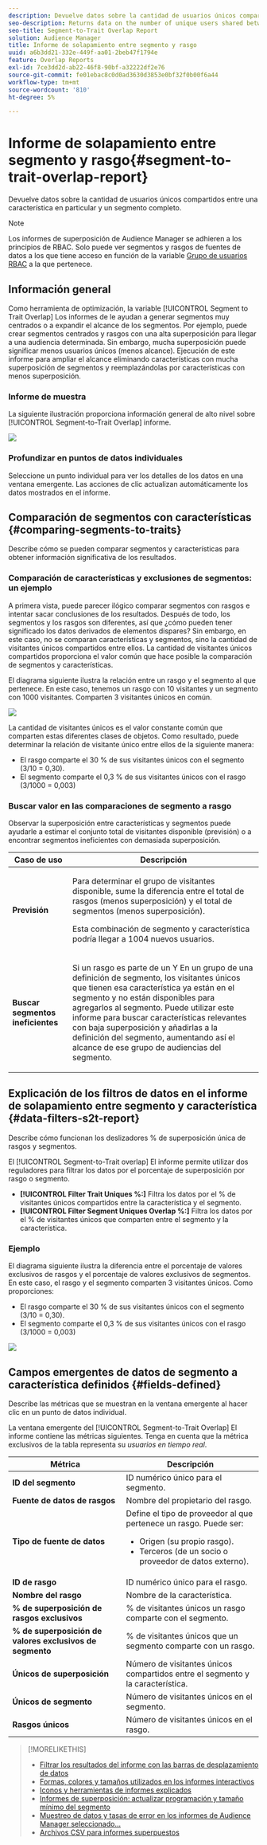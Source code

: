 ```yaml
---
description: Devuelve datos sobre la cantidad de usuarios únicos compartidos entre una característica en particular y un segmento completo.
seo-description: Returns data on the number of unique users shared between a particular trait and an entire segment.
seo-title: Segment-to-Trait Overlap Report
solution: Audience Manager
title: Informe de solapamiento entre segmento y rasgo
uuid: a6b3dd21-332e-449f-aa01-2beb47f1794e
feature: Overlap Reports
exl-id: 7ce3dd2d-ab22-46f8-90bf-a32222df2e76
source-git-commit: fe01ebac8c0d0ad3630d3853e0bf32f0b00f6a44
workflow-type: tm+mt
source-wordcount: '810'
ht-degree: 5%

---
```


# Informe de solapamiento entre segmento y rasgo{#segment-to-trait-overlap-report}

Devuelve datos sobre la cantidad de usuarios únicos compartidos entre una característica en particular y un segmento completo.

>[!NOTE]
>
>Los informes de superposición de Audience Manager se adhieren a los principios de RBAC. Solo puede ver segmentos y rasgos de fuentes de datos a los que tiene acceso en función de la variable [Grupo de usuarios RBAC](/help/using/features/administration/administration-overview.md) a la que pertenece.

<!-- 

c_segment_trait_overlap.xml

 -->

## Información general

Como herramienta de optimización, la variable [!UICONTROL Segment to Trait Overlap] Los informes de le ayudan a generar segmentos muy centrados o a expandir el alcance de los segmentos. Por ejemplo, puede crear segmentos centrados y rasgos con una alta superposición para llegar a una audiencia determinada. Sin embargo, mucha superposición puede significar menos usuarios únicos (menos alcance). Ejecución de este informe para ampliar el alcance eliminando características con mucha superposición de segmentos y reemplazándolas por características con menos superposición.

### Informe de muestra

La siguiente ilustración proporciona información general de alto nivel sobre [!UICONTROL Segment-to-Trait Overlap] informe.

![](assets/segment-to-trait-overlap.png)

### Profundizar en puntos de datos individuales

Seleccione un punto individual para ver los detalles de los datos en una ventana emergente. Las acciones de clic actualizan automáticamente los datos mostrados en el informe.

## Comparación de segmentos con características {#comparing-segments-to-traits}

Describe cómo se pueden comparar segmentos y características para obtener información significativa de los resultados.

<!-- 

c_compare_s2t.xml

 -->

### Comparación de características y exclusiones de segmentos: un ejemplo

A primera vista, puede parecer ilógico comparar segmentos con rasgos e intentar sacar conclusiones de los resultados. Después de todo, los segmentos y los rasgos son diferentes, así que ¿cómo pueden tener significado los datos derivados de elementos dispares? Sin embargo, en este caso, no se comparan características y segmentos, sino la cantidad de visitantes únicos compartidos entre ellos. La cantidad de visitantes únicos compartidos proporciona el valor común que hace posible la comparación de segmentos y características.

El diagrama siguiente ilustra la relación entre un rasgo y el segmento al que pertenece. En este caso, tenemos un rasgo con 10 visitantes y un segmento con 1000 visitantes. Comparten 3 visitantes únicos en común.

![](assets/s2t.png)

La cantidad de visitantes únicos es el valor constante común que comparten estas diferentes clases de objetos. Como resultado, puede determinar la relación de visitante único entre ellos de la siguiente manera:

* El rasgo comparte el 30 % de sus visitantes únicos con el segmento (3/10 = 0,30).
* El segmento comparte el 0,3 % de sus visitantes únicos con el rasgo (3/1000 = 0,003)

### Buscar valor en las comparaciones de segmento a rasgo

Observar la superposición entre características y segmentos puede ayudarle a estimar el conjunto total de visitantes disponible (previsión) o a encontrar segmentos ineficientes con demasiada superposición.

<table id="table_5B211EF95216426299EB20253A5A9C1B"> 
 <thead> 
  <tr> 
   <th colname="col1" class="entry"> Caso de uso </th> 
   <th colname="col2" class="entry"> Descripción </th> 
  </tr>
 </thead>
 <tbody> 
  <tr> 
   <td colname="col1"><b>Previsión</b> </td> 
   <td colname="col2"> <p>Para determinar el grupo de visitantes disponible, sume la diferencia entre el total de rasgos (menos superposición) y el total de segmentos (menos superposición). </p> <p>Esta combinación de segmento y característica podría llegar a 1004 nuevos usuarios. </p> </td> 
  </tr> 
  <tr> 
   <td colname="col1"><b>Buscar segmentos ineficientes</b> </td> 
   <td colname="col2"> <p>Si un rasgo es parte de un <span class="wintitle"> Y</span> En un grupo de una definición de segmento, los visitantes únicos que tienen esa característica ya están en el segmento y no están disponibles para agregarlos al segmento. Puede utilizar este informe para buscar características relevantes con baja superposición y añadirlas a la definición del segmento, aumentando así el alcance de ese grupo de audiencias del segmento. </p> </td> 
  </tr> 
 </tbody> 
</table>

## Explicación de los filtros de datos en el informe de solapamiento entre segmento y característica {#data-filters-s2t-report}

Describe cómo funcionan los deslizadores % de superposición única de rasgos y segmentos.

<!-- 

r_s2t_sliders.xml

 -->

El [!UICONTROL Segment-to-Trait overlap] El informe permite utilizar dos reguladores para filtrar los datos por el porcentaje de superposición por rasgo o segmento.

* **[!UICONTROL Filter Trait Uniques %:]** Filtra los datos por el % de visitantes únicos compartidos entre la característica y el segmento.
* **[!UICONTROL Filter Segment Uniques Overlap %:]** Filtra los datos por el % de visitantes únicos que comparten entre el segmento y la característica.

### Ejemplo

El diagrama siguiente ilustra la diferencia entre el porcentaje de valores exclusivos de rasgos y el porcentaje de valores exclusivos de segmentos. En este caso, el rasgo y el segmento comparten 3 visitantes únicos. Como proporciones:

* El rasgo comparte el 30 % de sus visitantes únicos con el segmento (3/10 = 0,30).
* El segmento comparte el 0,3 % de sus visitantes únicos con el rasgo (3/1000 = 0,003)

![](assets/s2t.png)

## Campos emergentes de datos de segmento a característica definidos {#fields-defined}

Describe las métricas que se muestran en la ventana emergente al hacer clic en un punto de datos individual.

<!-- 

r_s2t_data_pop.xml

 -->

La ventana emergente del [!UICONTROL Segment-to-Trait Overlap] El informe contiene las métricas siguientes. Tenga en cuenta que la métrica exclusivos de la tabla representa su *usuarios en tiempo real*.

<table id="table_4AF72754276242FFB11543635B43AD90"> 
 <thead> 
  <tr> 
   <th colname="col1" class="entry"> Métrica </th> 
   <th colname="col2" class="entry"> Descripción </th> 
  </tr>
 </thead>
 <tbody> 
  <tr> 
   <td colname="col1"><b><span class="wintitle"> ID del segmento</span></b> </td> 
   <td colname="col2"> ID numérico único para el segmento. </td> 
  </tr> 
  <tr> 
   <td colname="col1"><b><span class="wintitle"> Fuente de datos de rasgos </span></b> </td> 
   <td colname="col2"> Nombre del propietario del rasgo. </td> 
  </tr> 
  <tr> 
   <td colname="col1"><b><span class="wintitle"> Tipo de fuente de datos</span></b> </td> 
   <td colname="col2">Define el tipo de proveedor al que pertenece un rasgo. Puede ser: 
    <ul id="ul_0477C04A33FD4F5D998B98984E6554D3"> 
     <li id="li_50FCA48EDB5843AB8FB6C34ED2C0067D">Origen (su propio rasgo). </li> 
     <li id="li_4F6148EDAEFE43FA8D505944E9FE3855">Terceros (de un socio o proveedor de datos externo). </li> 
    </ul> </td> 
  </tr> 
  <tr> 
   <td colname="col1"><b><span class="wintitle"> ID de rasgo</span></b> </td> 
   <td colname="col2"> ID numérico único para el rasgo. </td> 
  </tr> 
  <tr> 
   <td colname="col1"><b><span class="wintitle"> Nombre del rasgo</span></b> </td> 
   <td colname="col2"> Nombre de la característica. </td> 
  </tr> 
  <tr> 
   <td colname="col1"><b><span class="wintitle"> % de superposición de rasgos exclusivos</span></b> </td> 
   <td colname="col2"> % de visitantes únicos un rasgo comparte con el segmento. </td> 
  </tr> 
  <tr> 
   <td colname="col1"><b><span class="wintitle"> % de superposición de valores exclusivos de segmento</span></b> </td> 
   <td colname="col2"> % de visitantes únicos que un segmento comparte con un rasgo. </td> 
  </tr> 
  <tr> 
   <td colname="col1"><b><span class="wintitle"> Únicos de superposición</span></b> </td> 
   <td colname="col2"> Número de visitantes únicos compartidos entre el segmento y la característica. </td> 
  </tr> 
  <tr> 
   <td colname="col1"><b><span class="wintitle"> Únicos de segmento</span></b> </td> 
   <td colname="col2"> Número de visitantes únicos en el segmento. </td> 
  </tr> 
  <tr> 
   <td colname="col1"><b><span class="wintitle"> Rasgos únicos</span></b> </td> 
   <td colname="col2"> Número de visitantes únicos en el rasgo. </td> 
  </tr> 
 </tbody> 
</table>

>[!MORELIKETHIS]
>
>* [Filtrar los resultados del informe con las barras de desplazamiento de datos](../../reporting/dynamic-reports/data-sliders.md)
>* [Formas, colores y tamaños utilizados en los informes interactivos](../../reporting/dynamic-reports/interactive-report-technology.md#shapes-colors-sizes)
>* [Iconos y herramientas de informes explicados](../../reporting/dynamic-reports/interactive-report-technology.md#icons-tools-explained)
>* [Informes de superposición: actualizar programación y tamaño mínimo del segmento](../../reporting/dynamic-reports/overlap-minimum-segment-size.md)
>* [Muestreo de datos y tasas de error en los informes de Audience Manager seleccionado...](../../reporting/report-sampling.md)
>* [Archivos CSV para informes superpuestos](../../reporting/dynamic-reports/overlap-csv-files.md)

